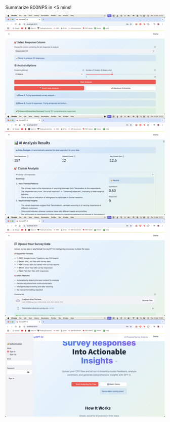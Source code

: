 Summarize 800NPS in <5 mins!

<img src="screenshots/analysispage.png">

<img src="screenshots/analysisresults.png">

<img src="screenshots/uploadpage.png">

<img src="screenshots/userauth.png">
